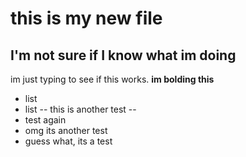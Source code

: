 # this is my new file
## I'm not sure if I know what im doing
im just typing to see if this works. 
**im bolding this**
- list
- list
-- this is another test --
- test again
- omg its another test
- guess what, its a test
